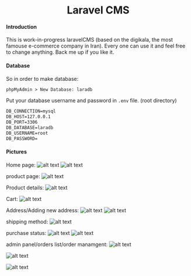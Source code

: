 <h1 align="center">Laravel CMS</h1>

#### Introduction

This is work-in-progress laravelCMS (based on the digikala, the most famouse e-commerce company in Iran). Every one can use it and feel free to change anything.
Back me up if you like it.

#### Database
So in order to make database:
```html
phpMyAdmin > New Database: laradb
```

Put your database username and password in ```.env``` file. (root directory)

```html
DB_CONNECTION=mysql
DB_HOST=127.0.0.1
DB_PORT=3306
DB_DATABASE=laradb
DB_USERNAME=root
DB_PASSWORD=

```

#### Pictures

Home page:
![alt text](https://github.com/ArminCod3r/Laravel_onlineShopping/blob/master/pictures/1-home%20page.png?raw=true)
![alt text](https://github.com/ArminCod3r/Laravel_onlineShopping/blob/master/pictures/2-home%20page%20.png?raw=true)

product page:
![alt text](https://github.com/ArminCod3r/Laravel_onlineShopping/blob/master/pictures/3-product%20page.png?raw=true)

Product details:
![alt text](https://github.com/ArminCod3r/Laravel_onlineShopping/blob/master/pictures/4-product%20details.png?raw=true)

Cart:
![alt text](https://github.com/ArminCod3r/Laravel_onlineShopping/blob/master/pictures/5-cart.png?raw=true)

Address/Adding new address:
![alt text](https://github.com/ArminCod3r/Laravel_onlineShopping/blob/master/pictures/6-address.png?raw=true)
![alt text](https://github.com/ArminCod3r/Laravel_onlineShopping/blob/master/pictures/7-adding%20new%20address.png?raw=true)

shipping method:
![alt text](https://github.com/ArminCod3r/Laravel_onlineShopping/blob/master/pictures/8-shipping.png?raw=true)

purchase status:
![alt text](https://github.com/ArminCod3r/Laravel_onlineShopping/blob/master/pictures/9-purchase%20details.png?raw=true)
![alt text](https://github.com/ArminCod3r/Laravel_onlineShopping/blob/master/pictures/10-purchase%20status.png?raw=true)

admin panel/orders list/order manamgent:
![alt text](https://github.com/ArminCod3r/Laravel_onlineShopping/blob/master/pictures/11-admin%20panel.png?raw=true)

![alt text](https://github.com/ArminCod3r/Laravel_onlineShopping/blob/master/pictures/11-admin%20panel-orders%20list.png?raw=true)

![alt text](https://github.com/ArminCod3r/Laravel_onlineShopping/blob/master/pictures/11-admin%20panel-order%20managment.png?raw=true)

